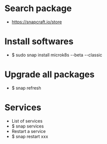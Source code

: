 Search package
======
* https://snapcraft.io/store

Install softwares
=====
* $ sudo snap install microk8s --beta --classic

Upgrade all packages
=====
* $ snap refresh

Services
=====
* List of services
* $ snap services
* Restart a service
* $ snap restart xxx

